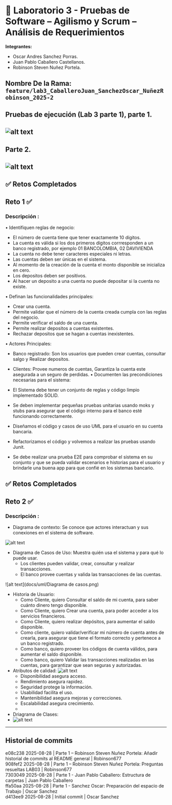 # 🧪 Laboratorio 3 - Pruebas de Software – Agilismo y Scrum – Análisis de Requerimientos

**Integrantes:**
- Oscar Andres Sanchez Porras.
- Juan Pablo Caballero Castellanos.
- Robinson Steven Nuñez Portela.

**Nombre De la Rama:**
`feature/lab3_CaballeroJuan_SanchezOscar_NuñezRobinson_2025-2`
---
## Pruebas de ejecución (Lab 3 parte 1), parte 1.
![alt text](docs/imagenes/pruebaEjecucion.png) 
---
## Parte 2.
![alt text](docs/imagenes/pruebaEjecucion1.png)
---
## ✅ Retos Completados
## Reto 1 ✅
### Descripción :
• Identifiquen reglas de negocio:

- El número de cuenta tiene que tener exactamente 10 dígitos.
- La cuenta es válida si los dos primeros dígitos corrresponden a un banco registrado, por ejemplo 01 BANCOLOMBIA, 02 DAVIVIENDA
- La cuenta no debe tener caracteres especiales ni letras.
- Las cuentas deben ser únicas en el sistema.
- Al momento de la creación de la cuenta el monto disponible se inicializa en cero.
- Los depositos deben ser positivos.
- Al  hacer un deposito a una cuenta no puede depositar si la cuenta no existe.

• Definan las funcionalidades principales:

- Crear una cuenta.
-  Permite validar que el número de la cuenta creada cumpla con las reglas del negocio.
- Permite verificar el saldo de una cuenta.
- Permite realizar depositos a cuentas existentes.
- Rechazar depositos que se hagan a cuentas inexistentes.

• Actores Principales:

- Banco registrado: Son los usuarios que pueden crear cuentas, consultar salgo y Realizar depositos.
- Clientes: Provee numeros de cuentas, Garantiza la cuenta este asegurada a un seguro de perdidas.
• Documenten las precondiciones necesarias para el sistema:

- El Sistema debe tener un conjunto de reglas y código limpio implementado SOLID.
- Se deben implementar pequeñas pruebas unitarias usando moks y stubs para asegurar que el código interno para el banco esté funcionando correctamente.
- Diseñamos el código y casos de uso UML para el usuario en su cuenta bancaria.
- Refactorizamos el código y volvemos a realizar las pruebas usando Junit.
- Se debe realizar una prueba E2E para comprobar el sistema en su conjunto y que se pueda validar escenarios e historias para el usuario y brindarle una buena app para que confié en los sistemas bancario.

## ✅ Retos Completados
## Reto 2 ✅
### Descripción :
- Diagrama de contexto: Se conoce que actores interactuan y sus conexiones en el sistema de software.

![alt text](docs/uml/DiagramaDeContexto.drawio.png)

- Diagrama de Casos de Uso: Muestra quién usa el sistema y para qué lo puede usar. 
  - Los clientes pueden validar, crear, consultar y realizar transacciones.
  - El banco provee cuentas y valida las transacciones de las cuentas.

![alt text](docs/uml/Diagrama de casos.png)
- Historia de Usuario:
  - Como Cliente, quiero Consultar el saldo de mi cuenta, para saber cuánto dinero tengo disponible.
  - Como Cliente, quiero Crear una cuenta, para poder acceder a los servicios financieros.
  - Como Cliente, quiero realizar depósitos, para aumentar el saldo disponible.
  - Como cliente, quiero validar/verificar mi número de cuenta antes de crearla, para asegurar que tiene el formato correcto y pertenece a un banco registrado.
  - Como banco, quiero proveer los códigos de cuenta válidos, para aumentar el saldo disponible.
  - Como banco, quiero Validar las transacciones realizadas en las cuentas, para garantizar que sean seguras y autorizadas.
- Atributos de calidad:
![alt text](docs/uml/tablaExcel.png)
  - Disponibilidad asegura acceso. 
  - Rendimiento asegura rapidez. 
  - Seguridad protege la información. 
  - Usabilidad facilita el uso. 
  - Mantenibilidad asegura mejoras y correcciones. 
  - Escalabilidad asegura crecimiento.
  - 
- Driagrama de Clases:
- ![alt text](docs/uml/Digrama_Clases_Reto2.png)


---
## Historial de commits
e08c238 2025-08-28 | Parte 1 – Robinson Steven Nuñez Portela: Añadir historial de commits al README general | Robinson677  
908fef2 2025-08-28 | Parte 1 – Robinson Steven Nuñez Portela: Preguntas resueltas LAB03 | Robinson677  
7303049 2025-08-28 | Parte 1 - Juan Pablo Caballero: Estructura de carpetas | Juan Pablo Caballero  
ffa50aa 2025-08-28 | Parte 1 - Sanchez Oscar: Preparación del espacio de Trabajo | Oscar Sanchez  
d413ee9 2025-08-28 | Initial commit | Oscar Sanchez